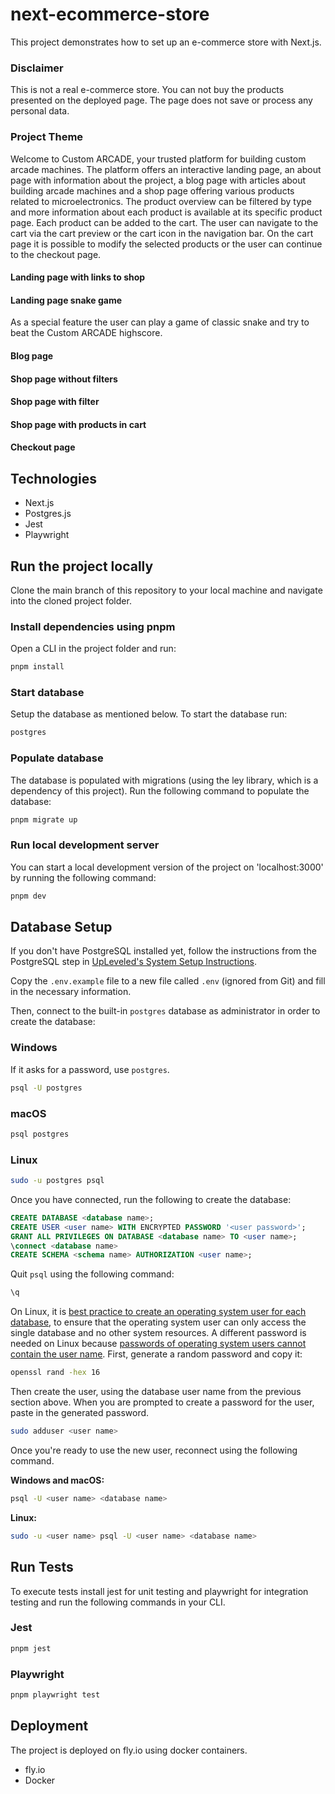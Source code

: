 # next-ecommerce-store

This project demonstrates how to set up an e-commerce store with Next.js.

### Disclaimer

This is not a real e-commerce store. You can not buy the products presented on the deployed page. The page does not save or process any personal data.

### Project Theme

Welcome to Custom ARCADE, your trusted platform for building custom arcade machines. The platform offers an interactive landing page, an about page with information about the project, a blog page with articles about building arcade machines and a shop page offering various products related to microelectronics. The product overview can be filtered by type and
more information about each product is available at its specific product page. Each product can be added to the cart. The user can navigate to the cart via the cart preview or the cart icon in the navigation bar. On the cart page it is possible to modify the selected products or the user can continue to the checkout page.

#### Landing page with links to shop

#### Landing page snake game

As a special feature the user can play a game of classic snake and try to beat the Custom ARCADE highscore.

#### Blog page

#### Shop page without filters

#### Shop page with filter

#### Shop page with products in cart

#### Checkout page

## Technologies

- Next.js
- Postgres.js
- Jest
- Playwright

## Run the project locally

Clone the main branch of this repository to your local machine and navigate into the cloned project folder.

### Install dependencies using pnpm

Open a CLI in the project folder and run:

```bash
pnpm install
```

### Start database

Setup the database as mentioned below. To start the database run:

```bash
postgres
```

### Populate database

The database is populated with migrations (using the ley library, which is a dependency of this project). Run the following command to populate the database:

```bash
pnpm migrate up
```

### Run local development server

You can start a local development version of the project on 'localhost:3000' by running the following command:

```bash
pnpm dev
```

## Database Setup

If you don't have PostgreSQL installed yet, follow the instructions from the PostgreSQL step in [UpLeveled's System Setup Instructions](https://github.com/upleveled/system-setup/blob/master/readme.md).

Copy the `.env.example` file to a new file called `.env` (ignored from Git) and fill in the necessary information.

Then, connect to the built-in `postgres` database as administrator in order to create the database:

### Windows

If it asks for a password, use `postgres`.

```bash
psql -U postgres
```

### macOS

```bash
psql postgres
```

### Linux

```bash
sudo -u postgres psql
```

Once you have connected, run the following to create the database:

```sql
CREATE DATABASE <database name>;
CREATE USER <user name> WITH ENCRYPTED PASSWORD '<user password>';
GRANT ALL PRIVILEGES ON DATABASE <database name> TO <user name>;
\connect <database name>
CREATE SCHEMA <schema name> AUTHORIZATION <user name>;
```

Quit `psql` using the following command:

```bash
\q
```

On Linux, it is [best practice to create an operating system user for each database](https://docs.redhat.com/en/documentation/red_hat_enterprise_linux/9/html/configuring_and_using_database_servers/using-postgresql_configuring-and-using-database-servers#con_postgresql-users_using-postgresql), to ensure that the operating system user can only access the single database and no other system resources. A different password is needed on Linux because [passwords of operating system users cannot contain the user name](https://github.com/upleveled/system-setup/issues/74). First, generate a random password and copy it:

```bash
openssl rand -hex 16
```

Then create the user, using the database user name from the previous section above. When you are prompted to create a password for the user, paste in the generated password.

```bash
sudo adduser <user name>
```

Once you're ready to use the new user, reconnect using the following command.

**Windows and macOS:**

```bash
psql -U <user name> <database name>
```

**Linux:**

```bash
sudo -u <user name> psql -U <user name> <database name>
```

## Run Tests

To execute tests install jest for unit testing and playwright for integration testing and run the following commands in your CLI.

### Jest

```bash
pnpm jest
```

### Playwright

```bash
pnpm playwright test
```

## Deployment

The project is deployed on fly.io using docker containers.

- fly.io
- Docker
